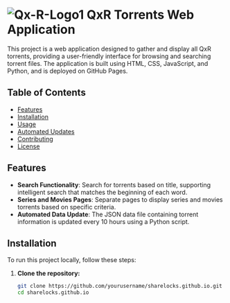 # ![Qx-R-Logo1](https://github.com/user-attachments/assets/ef298c4e-5f28-4a9c-ab8e-7a2f93e39a4f) QxR Torrents Web Application

This project is a web application designed to gather and display all QxR torrents, providing a user-friendly interface for browsing and searching torrent files. The application is built using HTML, CSS, JavaScript, and Python, and is deployed on GitHub Pages.

## Table of Contents

- [Features](#features)
- [Installation](#installation)
- [Usage](#usage)
- [Automated Updates](#automated-updates)
- [Contributing](#contributing)
- [License](#license)

## Features

- **Search Functionality**: Search for torrents based on title, supporting intelligent search that matches the beginning of each word.
- **Series and Movies Pages**: Separate pages to display series and movies torrents based on specific criteria.
- **Automated Data Update**: The JSON data file containing torrent information is updated every 10 hours using a Python script.

## Installation

To run this project locally, follow these steps:

1. **Clone the repository:**
   ```bash
   git clone https://github.com/yourusername/sharelocks.github.io.git
   cd sharelocks.github.io
